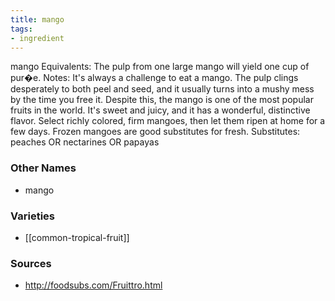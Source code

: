 ```yaml
---
title: mango
tags:
- ingredient
---
```

mango Equivalents: The pulp from one large mango will yield one cup of pur�e. Notes: It's always a challenge to eat a mango. The pulp clings desperately to both peel and seed, and it usually turns into a mushy mess by the time you free it. Despite this, the mango is one of the most popular fruits in the world. It's sweet and juicy, and it has a wonderful, distinctive flavor. Select richly colored, firm mangoes, then let them ripen at home for a few days. Frozen mangoes are good substitutes for fresh. Substitutes: peaches OR nectarines OR papayas

### Other Names

* mango

### Varieties

* [[common-tropical-fruit]]

### Sources
* http://foodsubs.com/Fruittro.html
